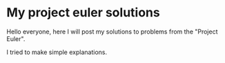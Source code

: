 # My project euler solutions

Hello everyone, here I will post my solutions to problems from the "Project Euler".

I tried to make simple explanations.

